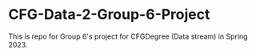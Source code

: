 # CFG-Data-2-Group-6-Project
This is repo for Group 6's project for CFGDegree  (Data stream) in Spring 2023.

